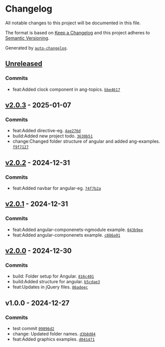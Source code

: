 # Changelog

All notable changes to this project will be documented in this file.

The format is based on [Keep a Changelog](https://keepachangelog.com/en/1.0.0/)
and this project adheres to [Semantic Versioning](https://semver.org/spec/v2.0.0.html).

Generated by [`auto-changelog`](https://github.com/CookPete/auto-changelog).

## [Unreleased](https://github.com/hpreksha/training/compare/v2.0.3...HEAD)

### Commits

- feat:Added clock component in ang-topics. [`bbe4617`](https://github.com/hpreksha/training/commit/bbe4617aed545f3ad44c3ad687cf0c5c15343a91)

## [v2.0.3](https://github.com/hpreksha/training/compare/v2.0.2...v2.0.3) - 2025-01-07

### Commits

- feat:Added directive-eg. [`4ae276d`](https://github.com/hpreksha/training/commit/4ae276dbb93054976dae3382676b5db7fae51d59)
- build:Added new project todo. [`3630b51`](https://github.com/hpreksha/training/commit/3630b511a67eaf43d0df841b022c0f59f930074e)
- change:Changed folder structure of angular and added ang-examples. [`f9f7127`](https://github.com/hpreksha/training/commit/f9f7127f92ae376f77eeb3790c455aae7ec9d2b0)

## [v2.0.2](https://github.com/hpreksha/training/compare/v2.0.1...v2.0.2) - 2024-12-31

### Commits

- feat:Added navbar for angular-eg. [`74f7b2a`](https://github.com/hpreksha/training/commit/74f7b2ae038ab4499fbc45d80f58fa1dd85e4182)

## [v2.0.1](https://github.com/hpreksha/training/compare/v2.0.0...v2.0.1) - 2024-12-31

### Commits

- feat:Added angular-componenets-ngmodule example. [`043b9ee`](https://github.com/hpreksha/training/commit/043b9eeb3b19b3a7f2cc77209f53f4ccc3472f99)
- feat:Added angular-componenets example. [`c086a91`](https://github.com/hpreksha/training/commit/c086a918ee3dac272f8c57d4874807261b692972)

## [v2.0.0](https://github.com/hpreksha/training/compare/v1.0.0...v2.0.0) - 2024-12-30

### Commits

- build: Folder setup for Angular. [`816c401`](https://github.com/hpreksha/training/commit/816c4013535f03316a060a344535d362400efc17)
- build:Added structure for angular. [`b5cdae3`](https://github.com/hpreksha/training/commit/b5cdae3dd69681ec1ef3dbcb90340fba87f2709c)
- feat:Updates in jQuery files. [`86adeec`](https://github.com/hpreksha/training/commit/86adeecbd456e980dc5c9da7b4130a9a4998420a)

## v1.0.0 - 2024-12-27

### Commits

- test commit [`09896d2`](https://github.com/hpreksha/training/commit/09896d2b0430cfa6ac945582c549ba590b5bbf47)
- change: Updated folder names. [`d3b8d84`](https://github.com/hpreksha/training/commit/d3b8d84fe9227d9b8bd5415ad4db357ac6e35de2)
- feat:Added graphics examples. [`d041471`](https://github.com/hpreksha/training/commit/d04147137adad9564f3fa2e36374486dfe465f5b)
